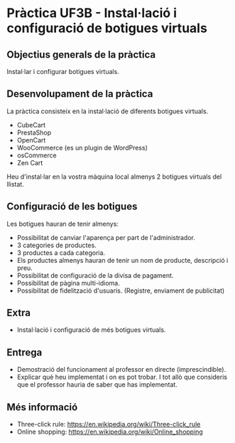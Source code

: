 # Pràctica UF3B - Instal·lació i configuració de botigues virtuals
## Objectius generals de la pràctica
Instal·lar i configurar botigues virtuals.

## Desenvolupament de la pràctica
La pràctica consisteix en la instal·lació de diferents botigues virtuals.
* CubeCart
* PrestaShop
* OpenCart
* WooCommerce (es un plugin de WordPress)
* osCommerce
* Zen Cart

Heu d'instal·lar en la vostra màquina local almenys 2 botigues virtuals del llistat.

## Configuració de les botigues
Les botigues hauran de tenir almenys:
* Possibilitat de canviar l'aparença per part de l'administrador.
* 3 categories de productes.
* 3 productes a cada categoria.
* Els productes almenys hauran de tenir un nom de producte, descripció i preu.
* Possibilitat de configuració de la divisa de pagament.
* Possibilitat de pàgina multi-idioma.
* Possibilitat de fidelització d'usuaris. (Registre, enviament de publicitat)
<!--
* La botiga ha d'oferir la possibilitat de fer el pagament dels productes (paypal development).
-->

## Extra
* Instal·lació i configuració de més botigues virtuals.
<!-- * Instal·lació en el servidor local del puig una o més botigues virtuals, utilitzeu les credencials que us han arribat al mail (en cas de no rebre cap credencial consulta al professor).
-->

## Entrega
* Demostració del funcionament al professor en directe (imprescindible).
* Explicar què heu implementat i on es pot trobar. I tot allò que consideris que el professor hauria de saber que has implementat.

## Més informació
* Three-click rule: https://en.wikipedia.org/wiki/Three-click_rule
* Online shopping: https://en.wikipedia.org/wiki/Online_shopping
